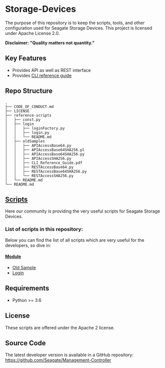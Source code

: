 # Storage-Devices
The purpose of this repository is to keep the scripts, tools, and other configuration used for Seagate Storage Devices. This project is licensed under Apache License 2.0.

**Disclaimer: "Quality matters not quantity."**

## Key Features
* Provides API as well as REST interface
* Provides [CLI reference guide](./reference-scripts/oldSamples/CLI_Reference_Guide.pdf)

## Repo Structure

```
.
├── CODE_OF_CONDUCT.md
├── LICENSE
├── reference-scripts
│   ├── const.py
│   ├── login
│   │   ├── loginFactory.py
│   │   ├── login.py
│   │   └── README.md
│   ├── oldSamples
│   │   ├── APIAccessBase64.py
│   │   ├── APIAccessBase64SHA256.pl
│   │   ├── APIAccessBase64SHA256.py
│   │   ├── APIAccessSHA256.py
│   │   ├── CLI_Reference_Guide.pdf
│   │   ├── RESTAccessBase64.py
│   │   ├── RESTAccessBase64SHA256.py
│   │   └── RESTAccessSHA256.py
│   └── README.md
└── README.md
```

## [Scripts](./reference-scripts/)

Here our community is providing the very useful scripts for Seagate Storage Devices. 

### List of scripts in this repository:
Below you can find the list of all scripts which are very useful for the developers, so dive in:

#### [Module](./reference-scripts/README.md)

* [Old Sample](./reference-scripts/oldSamples/)
* [Login](./reference-scripts/login/README.md)

## Requirements

* Python >= 3.6

## License
These scripts are offered under the Apache 2 license.

## Source Code
The latest developer version is available in a GitHub repository: https://github.com/Seagate/Management-Controller